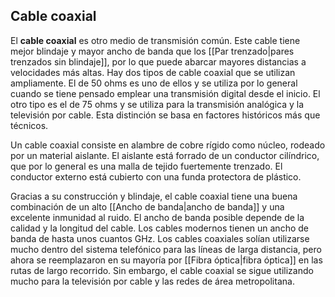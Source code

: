 ##  Cable coaxial
El **cable coaxial** es otro medio de transmisión común. Este cable tiene mejor blindaje y mayor ancho de banda que los [[Par trenzado|pares trenzados sin blindaje]], por lo que puede abarcar mayores distancias a velocidades más altas. Hay dos tipos de cable coaxial que se utilizan ampliamente. El de 50 ohms es uno de ellos y se utiliza por lo general cuando se tiene pensado emplear una transmisión digital desde el inicio. El otro tipo es el de 75 ohms y se utiliza para la transmisión analógica y la televisión por cable. Esta distinción se basa en factores históricos más que técnicos.

Un cable coaxial consiste en alambre de cobre rígido como núcleo, rodeado por un material aislante. El aislante está forrado de un conductor cilíndrico, que por lo general es una malla de tejido fuertemente trenzado. El conductor externo está cubierto con una funda protectora de plástico.

Gracias a su construcción y blindaje, el cable coaxial tiene una buena combinación de un alto [[Ancho de banda|ancho de banda]] y una excelente inmunidad al ruido. El ancho de banda posible depende de la calidad y la longitud del cable. Los cables modernos tienen un ancho de banda de hasta unos cuantos GHz. Los cables coaxiales solían utilizarse mucho dentro del sistema telefónico para las líneas de larga distancia, pero ahora se reemplazaron en su mayoría por [[Fibra óptica|fibra óptica]] en las rutas de largo recorrido. Sin embargo, el cable coaxial se sigue utilizando mucho para la televisión por cable y las redes de área metropolitana.